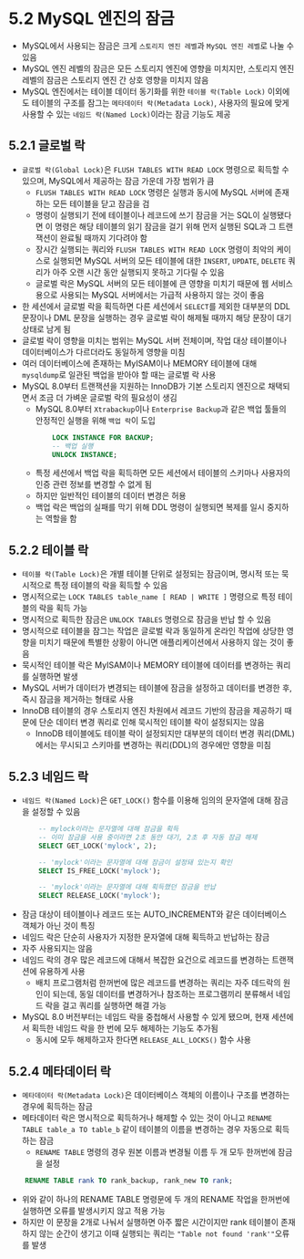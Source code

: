 # 5.2 MySQL 엔진의 잠금
- MySQL에서 사용되는 잠금은 크게 `스토리지 엔진 레벨`과 `MySQL 엔진 레벨`로 나눌 수 있음
- MySQL 엔진 레벨의 잠금은 모든 스토리지 엔진에 영향을 미치지만, 스토리지 엔진 레벨의 잠금은 스토리지 엔진 간 상호 영향을 미치지 않음
- MySQL 엔진에서는 테이블 데이터 동기화를 위한 `테이블 락(Table Lock)` 이외에도 테이블의 구조를 잠그는 `메타데이터 락(Metadata Lock)`, 사용자의 필요에 맞게 사용할 수 있는 `네임드 락(Named Lock)`이라는 잠금 기능도 제공

## 5.2.1 글로벌 락
- `글로벌 락(Global Lock)`은 `FLUSH TABLES WITH READ LOCK` 명령으로 획득할 수 있으며, MySQL에서 제공하는 잠금 가운데 가장 범위가 큼
  - `FLUSH TABLES WITH READ LOCK` 명령은 실행과 동시에 MySQL 서버에 존재하는 모든 테이블을 닫고 잠금을 검
  - 명령이 실행되기 전에 테이블이나 레코드에 쓰기 잠금을 거는 SQL이 실행됐다면 이 명령은 해당 테이블의 읽기 잠금을 걸기 위해 먼저 실행된 SQL과 그 트랜잭션이 완료될 때까지 기다려야 함
  - 장시간 실행되는 쿼리와 `FLUSH TABLES WITH READ LOCK` 명령이 최악의 케이스로 실행되면 MySQL 서버의 모든 테이블에 대한 `INSERT`, `UPDATE`, `DELETE` 쿼리가 아주 오랜 시간 동안 실행되지 못하고 기다릴 수 있음
  - 글로벌 락은 MySQL 서버의 모든 테이블에 큰 영향을 미치기 때문에 웹 서비스용으로 사용되는 MySQL 서버에서는 가급적 사용하지 않는 것이 좋음
- 한 세션에서 글로벌 락을 획득하면 다른 세션에서 `SELECT`를 제외한 대부분의 DDL 문장이나 DML 문장을 실행하는 경우 글로벌 락이 해제될 때까지 해당 문장이 대기 상태로 남게 됨
- 글로벌 락이 영향을 미치는 범위는 MySQL 서버 전체이며, 작업 대상 테이블이나 데이터베이스가 다르더라도 동일하게 영향을 미침
- 여러 데이터베이스에 존재하는 MyISAM이나 MEMORY 테이블에 대해 `mysqldump`로 일관된 백업을 받아야 할 때는 글로벌 락 사용
- MySQL 8.0부터 트랜잭션을 지원하는 InnoDB가 기본 스토리지 엔진으로 채택되면서 조금 더 가벼운 글로벌 락의 필요성이 생김
  - MySQL 8.0부터 `Xtrabackup`이나 `Enterprise Backup`과 같은 백업 툴들의 안정적인 실행을 위해 `백업 락`이 도입
    ```sql
        LOCK INSTANCE FOR BACKUP;
        -- 백업 실행
        UNLOCK INSTANCE;
    ```
  - 특정 세션에서 백업 락을 획득하면 모든 세션에서 테이블의 스키마나 사용자의 인증 관련 정보를 변경할 수 없게 됨
  - 하지만 일반적인 테이블의 데이터 변경은 허용
  - 백업 락은 백업의 실패를 막기 위해 DDL 명령이 실행되면 복제를 일시 중지하는 역할을 함

## 5.2.2 테이블 락
- `테이블 락(Table Lock)`은 개별 테이블 단위로 설정되는 잠금이며, 명시적 또는 묵시적으로 특정 테이블의 락을 획득할 수 있음
- 명시적으로는 `LOCK TABLES table_name [ READ | WRITE ]` 명령으로 특정 테이블의 락을 획득 가능
- 명시적으로 획득한 잠금은 `UNLOCK TABLES` 명령으로 잠금을 반납 할 수 있음
- 명시적으로 테이블을 잠그는 작업은 글로벌 락과 동일하게 온라인 작업에 상당한 영향을 미치기 때문에 특별한 상황이 아니면 애플리케이션에서 사용하지 않는 것이 좋음
- 묵시적인 테이블 락은 MyISAM이나 MEMORY 테이블에 데이터를 변경하는 쿼리를 실행하면 발생
- MySQL 서버가 데이터가 변경되는 테이블에 잠금을 설정하고 데이터를 변경한 후, 즉시 잠금을 제거하는 형태로 사용
- InnoDB 테이블의 경우 스토리지 엔진 차원에서 레코드 기반의 잠금을 제공하기 때문에 단순 데이터 변경 쿼리로 인해 묵시적인 테이블 락이 설정되지는 않음
  - InnoDB 테이블에도 테이블 락이 설정되지만 대부분의 데이터 변경 쿼리(DML)에서는 무시되고 스키마를 변경하는 쿼리(DDL)의 경우에만 영향을 미침

## 5.2.3 네임드 락
- `네임드 락(Named Lock)`은 `GET_LOCK()` 함수를 이용해 임의의 문자열에 대해 잠금을 설정할 수 있음
    ```sql
        -- mylock이라는 문자열에 대해 잠금을 획득
        -- 이미 잠금을 사용 중이라면 2초 동안 대기, 2초 후 자동 잠금 해제
        SELECT GET_LOCK('mylock', 2);

        -- 'mylock'이라는 문자열에 대해 잠금이 설정돼 있는지 확인
        SELECT IS_FREE_LOCK('mylock');

        -- 'mylock'이라는 문자열에 대해 획득했던 잠금을 반납
        SELECT RELEASE_LOCK('mylock');
    ```
- 잠금 대상이 테이블이나 레코드 또는 AUTO_INCREMENT와 같은 데이터베이스 객체가 아닌 것이 특징
- 네임드 락은 단순히 사용자가 지정한 문자열에 대해 획득하고 반납하는 잠금
- 자주 사용되지는 않음
- 네임드 락의 경우 많은 레코드에 대해서 복잡한 요건으로 레코드를 변경하는 트랜잭션에 유용하게 사용
  - 배치 프로그램처럼 한꺼번에 많은 레코드를 변경하는 쿼리는 자주 데드락의 원인이 되는데, 동일 데이터를 변경하거나 참조하는 프로그램끼리 분류해서 네임드 락을 걸고 쿼리를 실행하면 해결 가능
- MySQL 8.0 버전부터는 네임드 락을 중첩해서 사용할 수 있게 됐으며, 현재 세션에서 획득한 네임드 락을 한 번에 모두 해제하는 기능도 추가됨
  - 동시에 모두 해제하고자 한다면 `RELEASE_ALL_LOCKS()` 함수 사용

## 5.2.4 메타데이터 락
- `메타데이터 락(Metadata Lock)`은 데이터베이스 객체의 이름이나 구조를 변경하는 경우에 획득하는 잠금
- 메타데이터 락은 명시적으로 획득하거나 해제할 수 있는 것이 아니고 `RENAME TABLE table_a TO table_b` 같이 테이블의 이름을 변경하는 경우 자동으로 획득하는 잠금
  - `RENAME TABLE` 명령의 경우 원본 이름과 변경될 이름 두 개 모두 한꺼번에 잠금을 설정
```sql
    RENAME TABLE rank TO rank_backup, rank_new TO rank;
```
  - 위와 같이 하나의 RENAME TABLE 명령문에 두 개의 RENAME 작업을 한꺼번에 실행하면 오류를 발생시키지 않고 적용 가능
  - 하지만 이 문장을 2개로 나눠서 실행하면 아주 짧은 시간이지만 rank 테이블이 존재하지 않는 순간이 생기고 이때 실행되는 쿼리는 `"Table not found 'rank'"`오류를 발생